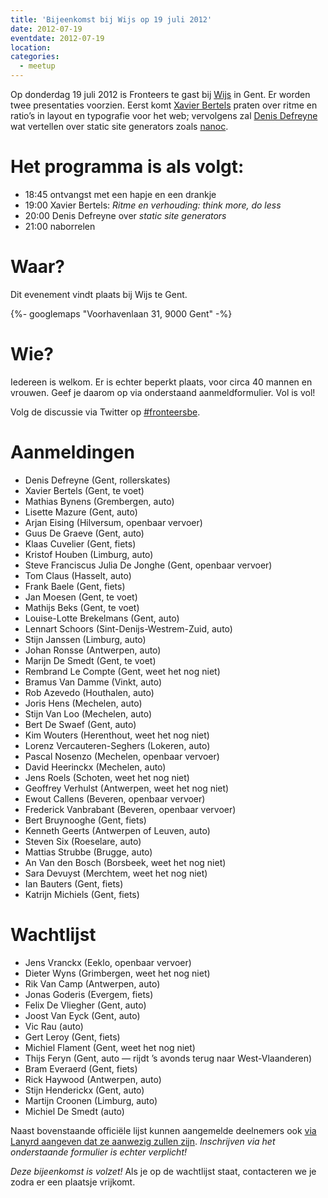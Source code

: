 ```yaml
---
title: 'Bijeenkomst bij Wijs op 19 juli 2012'
date: 2012-07-19
eventdate: 2012-07-19
location:
categories:
  - meetup
---
```


Op donderdag 19 juli 2012 is Fronteers te gast bij [Wijs](http://wijs.be/) in Gent. Er worden twee presentaties voorzien. Eerst komt [Xavier Bertels](https://twitter.com/xavez) praten over ritme en ratio’s in layout en typografie voor het web; vervolgens zal [Denis Defreyne](https://twitter.com/ddfreyne) wat vertellen over static site generators zoals [nanoc](http://nanoc.stoneship.org/).

# Het programma is als volgt:

- 18:45 ontvangst met een hapje en een drankje
- 19:00 Xavier Bertels: _Ritme en verhouding: think more, do less_
- 20:00 Denis Defreyne over _static site generators_
- 21:00 naborrelen

# Waar?

Dit evenement vindt plaats bij Wijs te Gent.

{%- googlemaps "Voorhavenlaan 31, 9000 Gent" -%}

# Wie?

Iedereen is welkom. Er is echter beperkt plaats, voor circa 40 mannen en vrouwen. Geef je daarom op via onderstaand aanmeldformulier. Vol is vol!

Volg de discussie via Twitter op [#fronteersbe](https://twitter.com/search?q=%23fronteersbe).

# Aanmeldingen

- Denis Defreyne (Gent, rollerskates)
- Xavier Bertels (Gent, te voet)
- Mathias Bynens (Grembergen, auto)
- Lisette Mazure (Gent, auto)
- Arjan Eising (Hilversum, openbaar vervoer)
- Guus De Graeve (Gent, auto)
- Klaas Cuvelier (Gent, fiets)
- Kristof Houben (Limburg, auto)
- Steve Franciscus Julia De Jonghe (Gent, openbaar vervoer)
- Tom Claus (Hasselt, auto)
- Frank Baele (Gent, fiets)
- Jan Moesen (Gent, te voet)
- Mathijs Beks (Gent, te voet)
- Louise-Lotte Brekelmans (Gent, auto)
- Lennart Schoors (Sint-Denijs-Westrem-Zuid, auto)
- Stijn Janssen (Limburg, auto)
- Johan Ronsse (Antwerpen, auto)
- Marijn De Smedt (Gent, te voet)
- Rembrand Le Compte (Gent, weet het nog niet)
- Bramus Van Damme (Vinkt, auto)
- Rob Azevedo (Houthalen, auto)
- Joris Hens (Mechelen, auto)
- Stijn Van Loo (Mechelen, auto)
- Bert De Swaef (Gent, auto)
- Kim Wouters (Herenthout, weet het nog niet)
- Lorenz Vercauteren-Seghers (Lokeren, auto)
- Pascal Nosenzo (Mechelen, openbaar vervoer)
- David Heerinckx (Mechelen, auto)
- Jens Roels (Schoten, weet het nog niet)
- Geoffrey Verhulst (Antwerpen, weet het nog niet)
- Ewout Callens (Beveren, openbaar vervoer)
- Frederick Vanbrabant (Beveren, openbaar vervoer)
- Bert Bruynooghe (Gent, fiets)
- Kenneth Geerts (Antwerpen of Leuven, auto)
- Steven Six (Roeselare, auto)
- Mattias Strubbe (Brugge, auto)
- An Van den Bosch (Borsbeek, weet het nog niet)
- Sara Devuyst (Merchtem, weet het nog niet)
- Ian Bauters (Gent, fiets)
- Katrijn Michiels (Gent, fiets)

# Wachtlijst

- Jens Vranckx (Eeklo, openbaar vervoer)
- Dieter Wyns (Grimbergen, weet het nog niet)
- Rik Van Camp (Antwerpen, auto)
- Jonas Goderis (Evergem, fiets)
- Felix De Vliegher (Gent, auto)
- Joost Van Eyck (Gent, auto)
- Vic Rau (auto)
- Gert Leroy (Gent, fiets)
- Michiel Flament (Gent, weet het nog niet)
- Thijs Feryn (Gent, auto — rijdt ’s avonds terug naar West-Vlaanderen)
- Bram Everaerd (Gent, fiets)
- Rick Haywood (Antwerpen, auto)
- Stijn Henderickx (Gent, auto)
- Martijn Croonen (Limburg, auto)
- Michiel De Smedt (auto)

Naast bovenstaande officiële lijst kunnen aangemelde deelnemers ook [via Lanyrd aangeven dat ze aanwezig zullen zijn](http://lanyrd.com/2012/fronteersbe-wijs/). _Inschrijven via het onderstaande formulier is echter verplicht!_

_Deze bijeenkomst is volzet!_ Als je op de wachtlijst staat, contacteren we je zodra er een plaatsje vrijkomt.

